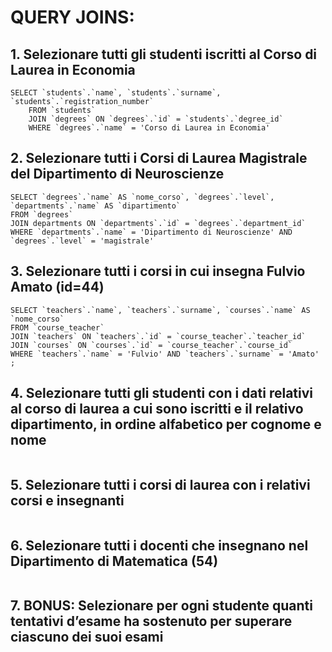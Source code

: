 # QUERY JOINS:

## 1. Selezionare tutti gli studenti iscritti al Corso di Laurea in Economia
```
SELECT `students`.`name`, `students`.`surname`, `students`.`registration_number`
    FROM `students`
    JOIN `degrees` ON `degrees`.`id` = `students`.`degree_id`
    WHERE `degrees`.`name` = 'Corso di Laurea in Economia'
```

## 2. Selezionare tutti i Corsi di Laurea Magistrale del Dipartimento di Neuroscienze
```
SELECT `degrees`.`name` AS `nome_corso`, `degrees`.`level`, `departments`.`name` AS `dipartimento`
FROM `degrees`
JOIN departments ON `departments`.`id` = `degrees`.`department_id`
WHERE `departments`.`name` = 'Dipartimento di Neuroscienze' AND `degrees`.`level` = 'magistrale'
```

## 3. Selezionare tutti i corsi in cui insegna Fulvio Amato (id=44)
```
SELECT `teachers`.`name`, `teachers`.`surname`, `courses`.`name` AS `nome_corso`
FROM `course_teacher`
JOIN `teachers` ON `teachers`.`id` = `course_teacher`.`teacher_id`
JOIN `courses` ON `courses`.`id` = `course_teacher`.`course_id`
WHERE `teachers`.`name` = 'Fulvio' AND `teachers`.`surname` = 'Amato' ;
```

## 4. Selezionare tutti gli studenti con i dati relativi al corso di laurea a cui sono iscritti e il relativo dipartimento, in ordine alfabetico per cognome e nome
```

```

## 5. Selezionare tutti i corsi di laurea con i relativi corsi e insegnanti
```

```

## 6. Selezionare tutti i docenti che insegnano nel Dipartimento di Matematica (54)
```

```

## 7. BONUS: Selezionare per ogni studente quanti tentativi d’esame ha sostenuto per superare ciascuno dei suoi esami
```

```